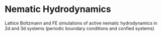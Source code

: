 # Nematic Hydrodynamics

Lattice Boltzmann and FE simulations of active nematic hydrodynamics in 2d and 3d systems
(periodic boundary conditions and confied systems)
